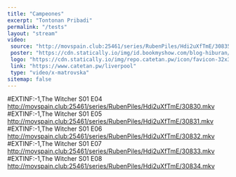 ```yaml
---
title: "Campeones"
excerpt: "Tontonan Pribadi"
permalink: "/tests"
layout: "stream"
video:
 source: "http://movspain.club:25461/series/RubenPiles/Hdi2uXfTmE/30835.mkv"
 poster: "https://cdn.statically.io/img/id.bookmyshow.com/blog-hiburan/wp-content/uploads/2017/02/sun-plaza-medan-cinemaxx-bioskop-1024x576.jpg?filter=grayscale"
 logo: "https://cdn.statically.io/img/repo.catetan.pw/icon/favicon-32x32.png"
 link: "https://www.catetan.pw/liverpool"
 type: "video/x-matrovska"
sitemap: false
---
```

#EXTINF:-1,The Witcher S01 E04
http://movspain.club:25461/series/RubenPiles/Hdi2uXfTmE/30830.mkv
#EXTINF:-1,The Witcher S01 E05
http://movspain.club:25461/series/RubenPiles/Hdi2uXfTmE/30831.mkv
#EXTINF:-1,The Witcher S01 E06
http://movspain.club:25461/series/RubenPiles/Hdi2uXfTmE/30832.mkv
#EXTINF:-1,The Witcher S01 E07
http://movspain.club:25461/series/RubenPiles/Hdi2uXfTmE/30833.mkv
#EXTINF:-1,The Witcher S01 E08
http://movspain.club:25461/series/RubenPiles/Hdi2uXfTmE/30834.mkv
